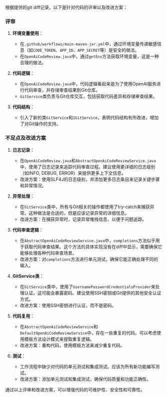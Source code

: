 根据提供的git diff记录，以下是针对代码的评审以及改进方案：

### 评审

1. **环境变量使用**：
   - 在`.github/workflows/main-maven-jar.yml`中，通过环境变量传递敏感信息（如`CODE_TOKEN`、`APP_ID`、`APP_SECRET`等）是安全的做法。
   - 在`OpenAiCodeReview.java`中，通过`getEnv`方法获取环境变量，这是一种合理的做法。

2. **代码逻辑**：
   - 在`OpenAiCodeReview.java`中，代码逻辑看起来是为了使用OpenAI服务进行代码审查，并存储审查结果到Git仓库。
   - `GitService`类负责与Git仓库交互，包括获取代码差异和存储审查结果。

3. **代码结构**：
   - 引入了新的类`GitService`和`IGitService`，表明代码结构有所改进，增加了对Git操作的支持。

### 不足点及改进方案

1. **日志记录**：
   - 在`OpenAiCodeReview.java`和`AbstractOpenAiCodeReviewService.java`中，使用了日志记录来追踪代码审查过程。建议使用更详细的日志级别（如INFO, DEBUG, ERROR）来提供更多上下文信息。
   - 改进方案：使用SLF4J的日志级别，并添加更多日志条目来记录关键步骤和异常情况。

2. **异常处理**：
   - 在`GitService`类中，所有与Git相关的操作都使用了try-catch来捕获异常。这种做法是合适的，但是应该记录异常的详细信息。
   - 改进方案：在捕获异常时，记录异常堆栈信息，以便于问题追踪。

3. **代码审查逻辑**：
   - 在`AbstractOpenAiCodeReviewService.java`中，`completions`方法似乎用于获取代码审查结果。这个方法的具体实现没有在diff中显示，需要确保它能够处理各种代码审查场景。
   - 改进方案：对`completions`方法进行单元测试，确保它能正确处理不同的输入。

4. **GitService类**：
   - 在`GitService`类中，使用了`UsernamePasswordCredentialsProvider`来处理认证。这可能会暴露密码。建议使用SSH密钥或Git提供的其他安全认证方式。
   - 改进方案：使用SSH密钥进行认证，而不是密码。

5. **代码复用**：
   - 在`AbstractOpenAiCodeReviewService`和`DefaultOpenAiCodeReviewService`中，存在一些重复的代码。可以考虑使用模板方法设计模式来提取重复逻辑。
   - 改进方案：重构代码，使用模板方法来减少重复代码。

6. **测试**：
   - 工作流程中缺少对代码的单元测试和集成测试。应该为所有新功能编写测试。
   - 改进方案：添加单元测试和集成测试，确保代码质量和功能正确性。

通过以上评审和改进方案，可以增强代码的可维护性、安全性和可靠性。